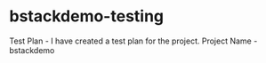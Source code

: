 # bstackdemo-testing

Test Plan - I have created a test plan for the project.
Project Name - bstackdemo
